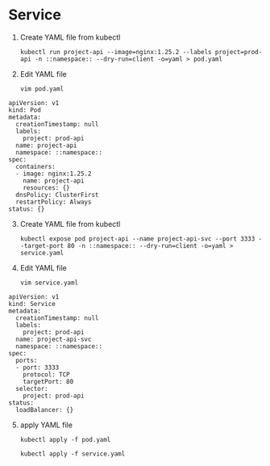 # Service
1. Create YAML file from kubectl

    `kubectl run project-api --image=nginx:1.25.2 --labels project=prod-api -n ::namespace:: --dry-run=client -o=yaml > pod.yaml`


2. Edit YAML file

   `vim pod.yaml`
```
apiVersion: v1
kind: Pod
metadata:
  creationTimestamp: null
  labels:
    project: prod-api
  name: project-api
  namespace: ::namespace::
spec:
  containers:
  - image: nginx:1.25.2
    name: project-api
    resources: {}
  dnsPolicy: ClusterFirst
  restartPolicy: Always
status: {}
```


3. Create YAML file from kubectl

   `kubectl expose pod project-api --name project-api-svc --port 3333 --target-port 80 -n ::namespace:: --dry-run=client -o=yaml > service.yaml`


4. Edit YAML file

   `vim service.yaml`
```
apiVersion: v1
kind: Service
metadata:
  creationTimestamp: null
  labels:
    project: prod-api
  name: project-api-svc
  namespace: ::namespace::
spec:
  ports:
  - port: 3333
    protocol: TCP
    targetPort: 80
  selector:
    project: prod-api
status:
  loadBalancer: {}
```


5. apply YAML file

   `kubectl apply -f pod.yaml`

   `kubectl apply -f service.yaml`